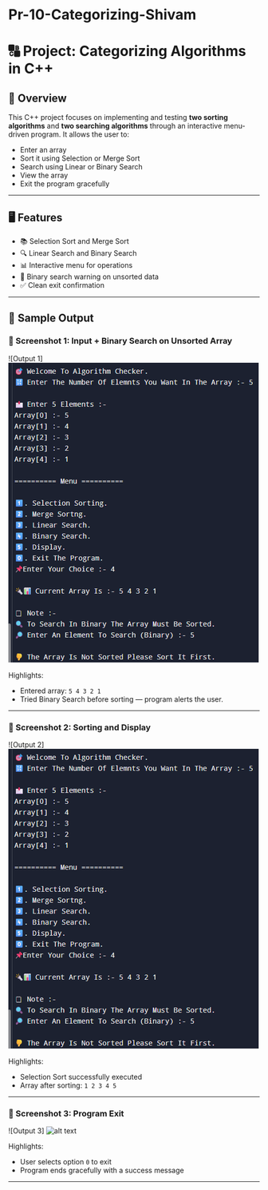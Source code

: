 # Pr-10-Categorizing-Shivam

# 🔠 Project: Categorizing Algorithms in C++

## 📝 Overview
This C++ project focuses on implementing and testing **two sorting algorithms** and **two searching algorithms** through an interactive menu-driven program. It allows the user to:
- Enter an array
- Sort it using Selection or Merge Sort
- Search using Linear or Binary Search
- View the array
- Exit the program gracefully

---

## 🖥️ Features
- 📚 Selection Sort and Merge Sort
- 🔍 Linear Search and Binary Search
- 📊 Interactive menu for operations
- 🚫 Binary search warning on unsorted data
- ✅ Clean exit confirmation

---

## 🧪 Sample Output

### 📸 Screenshot 1: Input + Binary Search on Unsorted Array  
![Output 1] 
![alt text](image.png)

Highlights:
- Entered array: `5 4 3 2 1`
- Tried Binary Search before sorting — program alerts the user.

---

### 📸 Screenshot 2: Sorting and Display  

![Output 2] 
![alt text](image-1.png)

Highlights:
- Selection Sort successfully executed
- Array after sorting: `1 2 3 4 5`

---

### 📸 Screenshot 3: Program Exit  
![Output 3] 
![alt text](image-2.png)

Highlights:
- User selects option `0` to exit
- Program ends gracefully with a success message

---
